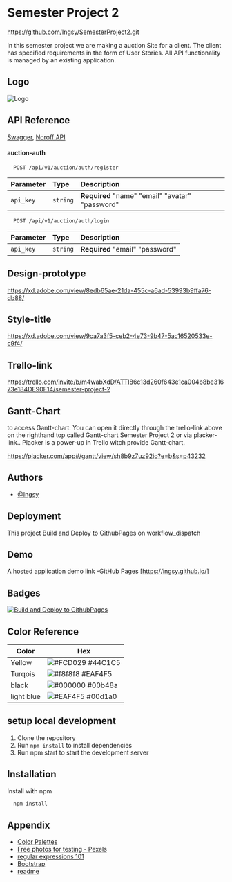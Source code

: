 # Semester Project 2

https://github.com/Ingsy/SemesterProject2.git

In this semester project we are making a auction Site for a client.
The client has specified requirements in the form of User Stories. All API functionality is managed by an existing application.

## Logo

![Logo](https://i.ibb.co/WG9LX11/Brand.png)

## API Reference

[Swagger](https://api.noroff.dev/docs/static/index.html),
[Noroff API](https://api.noroff.dev/docs/static/index.html)

#### auction-auth

```http
  POST /api/v1/auction/auth/register
```

| Parameter | Type     | Description                                     |
| :-------- | :------- | :---------------------------------------------- |
| `api_key` | `string` | **Required** "name" "email" "avatar" "password" |

```http
  POST /api/v1/auction/auth/login
```

| Parameter | Type     | Description                     |
| :-------- | :------- | :------------------------------ |
| `api_key` | `string` | **Required** "email" "password" |

## Design-prototype

https://xd.adobe.com/view/8edb65ae-21da-455c-a6ad-53993b9ffa76-db88/

## Style-title

https://xd.adobe.com/view/9ca7a3f5-ceb2-4e73-9b47-5ac16520533e-c9f4/

## Trello-link

https://trello.com/invite/b/m4wabXdD/ATTI86c13d260f643e1ca004b8be31673e184DE90F14/semester-project-2

## Gantt-Chart

to access Gantt-chart: You can open it directly through the trello-link above on the righthand top called Gantt-chart Semester Project 2 or via placker-link.. Placker is a power-up in Trello witch provide Gantt-chart.

https://placker.com/app#/gantt/view/sh8b9z7uz92io?e=b&s=p43232

## Authors

- [@Ingsy](https://github.com/Ingsy)

## Deployment

This project Build and Deploy to GithubPages on workflow_dispatch

## Demo

A hosted application demo link -GitHub Pages
[https://ingsy.github.io/]

## Badges

[![Build and Deploy to GithubPages](https://github.com/Ingsy/ingsy.github.io/actions/workflows/build-deploy.yml/badge.svg)](https://github.com/Ingsy/ingsy.github.io/actions/workflows/build-deploy.yml)

## Color Reference

| Color      | Hex                                                              |
| ---------- | ---------------------------------------------------------------- |
| Yellow     | ![#FCD029](https://via.placeholder.com/10/FCD029?text=+) #44C1C5 |
| Turqois    | ![#f8f8f8](https://via.placeholder.com/10/44C1C5?text=+) #EAF4F5 |
| black      | ![#000000](https://via.placeholder.com/10/000000?text=+) #00b48a |
| light blue | ![#EAF4F5](https://via.placeholder.com/10/EAF4F5?text=+) #00d1a0 |

## setup local development

1. Clone the repository
2. Run `npm install` to install dependencies
3. Run npm start to start the development server

## Installation

Install with npm

```bash
  npm install

```

## Appendix

- [Color Palettes](https://gillde.com/56-beautiful-color-palettes-for-your-next-design-project/)
- [Free photos for testing - Pexels](https://www.pexels.com/nb-no/)
- [regular expressions 101](https://regex101.com)
- [Bootstrap](https://getbootstrap.com/docs/5.2/getting-started/introduction/)
- [readme](https://readme.so/)
